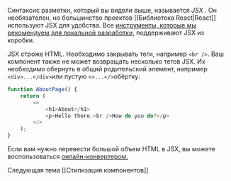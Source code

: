 
Синтаксис разметки, который вы видели выше, называется _JSX_ . Он необязателен, но большинство проектов [[Библиотека React|React]] используют JSX для удобства. Все [инструменты, которые мы рекомендуем для локальной разработки,](https://react.dev/learn/installation) поддерживают JSX из коробки.

JSX строже HTML. Необходимо закрывать теги, например `<br />`. Ваш компонент также не может возвращать несколько тегов JSX. Их необходимо обернуть в общий родительский элемент, например `<div>...</div>`или пустую `<>...</>`обёртку:

```JavaScript
function AboutPage() {  
	return (    
		<>     
			<h1>About</h1>     
			<p>Hello there.<br />How do you do?</p>   
		</> 
	);
}
```

Если вам нужно перевести большой объем HTML в JSX, вы можете воспользоваться [онлайн-конвертером.](https://transform.tools/html-to-jsx)


Следующая тема [[Стилизация компонентов]]